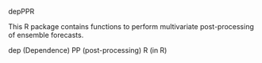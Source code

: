 depPPR

This R package contains functions to perform multivariate post-processing of ensemble forecasts.

dep (Dependence) PP (post-processing) R (in R)
